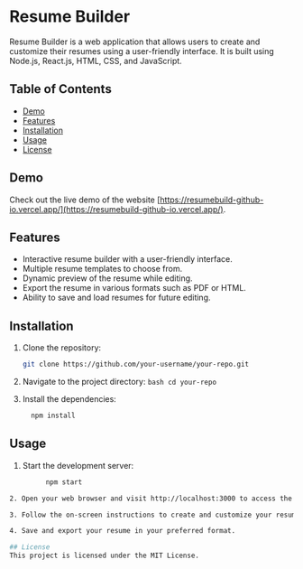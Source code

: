 # Resume Builder

Resume Builder is a web application that allows users to create and customize their resumes using a user-friendly interface. It is built using Node.js, React.js, HTML, CSS, and JavaScript.

## Table of Contents
- [Demo](#demo)
- [Features](#features)
- [Installation](#installation)
- [Usage](#usage)
- [License](#license)

## Demo

Check out the live demo of the website [https://resumebuild-github-io.vercel.app/](https://resumebuild-github-io.vercel.app/).

## Features

- Interactive resume builder with a user-friendly interface.
- Multiple resume templates to choose from.
- Dynamic preview of the resume while editing.
- Export the resume in various formats such as PDF or HTML.
- Ability to save and load resumes for future editing.

## Installation

1. Clone the repository:

   ```bash
   git clone https://github.com/your-username/your-repo.git

2. Navigate to the project directory:
    ```bash cd your-repo```

3. Install the dependencies:
   ```bash
     npm install

## Usage

1. Start the development server:

```bash 
         npm start

2. Open your web browser and visit http://localhost:3000 to access the Resume Builder.

3. Follow the on-screen instructions to create and customize your resume.

4. Save and export your resume in your preferred format.

## License
This project is licensed under the MIT License.
